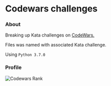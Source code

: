 # Codewars challenges

### About 

Breaking up Kata challenges on [CodeWars.](https://www.codewars.com)

Files was named with associated Kata challenge.

Using `Python 3.7.0`

### Profile
![Codewars Rank](https://www.codewars.com/users/serembon/badges/large)

